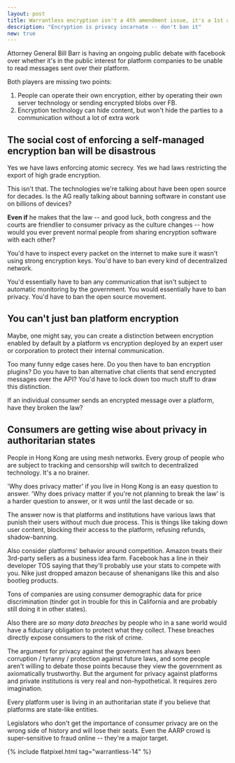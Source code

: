 ```yaml
---
layout: post
title: Warrantless encryption isn't a 4th amendment issue, it's a 1st amendment issue
description: "Encryption is privacy incarnate -- don't ban it"
new: true
---
```


Attorney General Bill Barr is having an ongoing public debate with facebook over whether it's in the public interest for platform companies to be unable to read messages sent over their platform.

Both players are missing two points:

1. People can operate their own encryption, either by operating their own server technology or sending encrypted blobs over FB.
1. Encryption technology can hide content, but won't hide the parties to a communication without a lot of extra work

## The social cost of enforcing a self-managed encryption ban will be disastrous

Yes we have laws enforcing atomic secrecy. Yes we had laws restricting the export of high grade encryption.

This isn't that. The technologies we're talking about have been open source for decades. Is the AG really talking about banning software in constant use on billions of devices?

**Even if** he makes that the law -- and good luck, both congress and the courts are friendlier to consumer privacy as the culture changes -- how would you ever prevent normal people from sharing encryption software with each other?

You'd have to inspect every packet on the internet to make sure it wasn't using strong encryption keys. You'd have to ban every kind of decentralized network.

You'd essentially have to ban any communication that isn't subject to automatic monitoring by the government. You would essentially have to ban privacy. You'd have to ban the open source movement.

## You can't just ban platform encryption

Maybe, one might say, you can create a distinction between encryption enabled by default by a platform vs encryption deployed by an expert user or corporation to protect their internal communication.

Too many funny edge cases here. Do you then have to ban encryption plugins? Do you have to ban alternative chat clients that send encrypted messages over the API? You'd have to lock down too much stuff to draw this distinction.

If an individual consumer sends an encrypted message over a platform, have they broken the law?

## Consumers are getting wise about privacy in authoritarian states

People in Hong Kong are using mesh networks. Every group of people who are subject to tracking and censorship will switch to decentralized technology. It's a no brainer.

'Why does privacy matter' if you live in Hong Kong is an easy question to answer. 'Why does privacy matter if you're not planning to break the law' is a harder question to answer, or it *was* until the last decade or so.

The answer now is that platforms and institutions have various laws that punish their users without much due process. This is things like taking down user content, blocking their access to the platform, refusing refunds, shadow-banning.

Also consider platforms' behavior around competition. Amazon treats their 3rd-party sellers as a business idea farm. Facebook has a line in their developer TOS saying that they'll probably use your stats to compete with you. Nike just dropped amazon because of shenanigans like this and also bootleg products.

Tons of companies are using consumer demographic data for price discrimination (tinder got in trouble for this in California and are probably still doing it in other states).

Also there are *so many data breaches* by people who in a sane world would have a fiduciary obligation to protect what they collect. These breaches directly expose consumers to the risk of crime.

The argument for privacy against the government has always been corruption / tyranny / protection against future laws, and some people aren't willing to debate those points because they view the government as axiomatically trustworthy. But the argument for privacy against platforms and private institutions is very real and non-hypothetical. It requires zero imagination.

Every platform user is living in an authoritarian state if you believe that platforms are state-like entities. 

Legislators who don't get the importance of consumer privacy are on the wrong side of history and will lose their seats. Even the AARP crowd is super-sensitive to fraud online -- they're a major target.

{% include flatpixel.html tag="warrantless-14" %}

